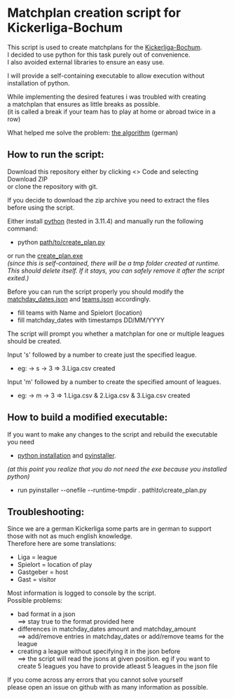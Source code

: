 # Matchplan creation script for Kickerliga-Bochum
This script is used to create matchplans for the [Kickerliga-Bochum](https://kickerliga-bochum.de/).<br>
I decided to use python for this task purely out of convenience.<br>
I also avoided external libraries to ensure an easy use.<br>

I will provide a self-containing executable to allow execution without installation of python.

While implementing the desired features i was troubled with creating <br> a matchplan that ensures as little breaks as possible. <br>
(it is called a break if your team has to play at home or abroad twice in a row)

What helped me solve the problem: [the algorithm](https://docplayer.org/24818670-36-algorithmus-der-woche-turnier-und-sportligaplanung.html) (german)

## How to run the script:
Download this repository either by clicking <> Code and selecting Download ZIP <br>
or clone the repository with git.

If you decide to download the zip archive you need to extract the files before using the script.

Either install [python](https://www.python.org/downloads/) (tested in 3.11.4) and manually run the following command: <br>
- python [path/to/create_plan.py](create_plan.py)

or run the [create_plan.exe](create_plan.exe) <br>
_(since this is self-contained, there will be a tmp folder created at runtime. This should delete itself. If it stays, you can safely remove it after the script exited.)_

Before you can run the script properly you should modify the [matchday_dates.json](matchday_dates.json) and [teams.json](teams.json) accordingly.

- fill teams with Name and Spielort (location)
- fill matchday_dates with timestamps DD/MM/YYYY

The script will prompt you whether a matchplan for one or multiple leagues should be created.

Input 's' followed by a number to create just the specified league. <br>
- eg: -> s -> 3 => 3.Liga.csv created

Input 'm' followed by a number to create the specified amount of leagues. <br>
- eg: -> m -> 3 => 1.Liga.csv & 2.Liga.csv & 3.Liga.csv created

## How to build a modified executable:

If you want to make any changes to the script and rebuild the executable you need
- [python installation](https://www.python.org/downloads/) and [pyinstaller](https://pyinstaller.org/en/stable/index.html). <br>

_(at this point you realize that you do not need the exe because you installed python)_

- run pyinstaller --onefile --runtime-tmpdir . path\to\create_plan.py

## Troubleshooting:
Since we are a german Kickerliga some parts are in german to support those with not as much english knowledge. <br>
Therefore here are some translations:
- Liga = league
- Spielort = location of play
- Gastgeber = host
- Gast = visitor

Most information is logged to console by the script. <br>
Possible problems:
- bad format in a json <br>
==> stay true to the format provided here
- differences in matchday_dates amount and matchday_amount <br>
==> add/remove entries in matchday_dates or add/remove teams for the league
- creating a league without specifying it in the json before <br>
==> the script will read the jsons at given position. eg if you want to create 5 leagues you have to provide atleast 5 leagues in the json file

If you come across any errors that you cannot solve yourself <br>
please open an issue on github with as many information as possible.
